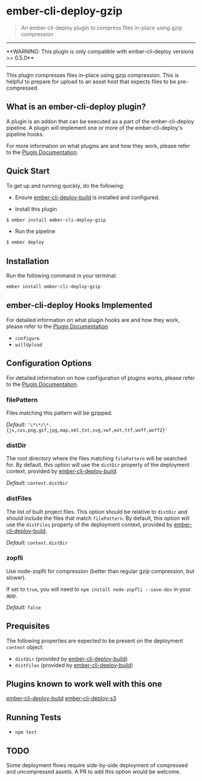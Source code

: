 # ember-cli-deploy-gzip

> An ember-cli-deploy plugin to compress files in-place using gzip compression

<hr/>
**WARNING: This plugin is only compatible with ember-cli-deploy versions >= 0.5.0**
<hr/>

This plugin compresses files in-place using gzip compression. This is helpful to prepare for upload to an asset host that expects files to be pre-compressed.

## What is an ember-cli-deploy plugin?

A plugin is an addon that can be executed as a part of the ember-cli-deploy pipeline. A plugin will implement one or more of the ember-cli-deploy's pipeline hooks.

For more information on what plugins are and how they work, please refer to the [Plugin Documentation][1].

## Quick Start

To get up and running quickly, do the following:

- Ensure [ember-cli-deploy-build][2] is installed and configured.

- Install this plugin

```bash
$ ember install ember-cli-deploy-gzip
```

- Run the pipeline

```bash
$ ember deploy
```

## Installation

Run the following command in your terminal:

```bash
ember install ember-cli-deploy-gzip
```

## ember-cli-deploy Hooks Implemented

For detailed information on what plugin hooks are and how they work, please refer to the [Plugin Documentation][1].

- `configure`
- `willUpload`


## Configuration Options

For detailed information on how configuration of plugins works, please refer to the [Plugin Documentation][1].

### filePattern

Files matching this pattern will be gzipped.

*Default:* `'\*\*/\*.{js,css,png,gif,jpg,map,xml,txt,svg,swf,eot,ttf,woff,woff2}'`

### distDir

The root directory where the files matching `filePattern` will be searched for. By default, this option will use the `distDir` property of the deployment context, provided by [ember-cli-deploy-build][2].

*Default:* `context.distDir`

### distFiles

The list of built project files. This option should be relative to `distDir` and should include the files that match `filePattern`. By default, this option will use the `distFiles` property of the deployment context, provided by [ember-cli-deploy-build][2].

*Default:* `context.distDir`

### zopfli

Use node-zopfli for compression (better than regular gzip compression, but slower).

If set to `true`, you will need to `npm install node-zopfli --save-dev` in your app.

*Default:* `false`

## Prequisites

The following properties are expected to be present on the deployment `context` object:

- `distDir`      (provided by [ember-cli-deploy-build][2])
- `distFiles`    (provided by [ember-cli-deploy-build][2])

## Plugins known to work well with this one

[ember-cli-deploy-build][2]
[ember-cli-deploy-s3][3]

## Running Tests

- `npm test`

[1]: http://ember-cli.github.io/ember-cli-deploy/plugins "Plugin Documentation"
[2]: https://github.com/zapnito/ember-cli-deploy-build "ember-cli-deploy-build"
[3]: https://github.com/zapnito/ember-cli-deploy-s3 "ember-cli-deploy-s3"

## TODO

Some deployment flows require side-by-side deployment of compressed and uncompressed
assets. A PR to add this option would be welcome.
